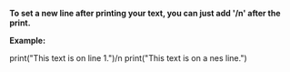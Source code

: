 **To set a new line after printing your text, you can just add **'/n'** after the print.**

**Example:**

print("This text is on line 1.")/n
print("This text is on a nes line.")
